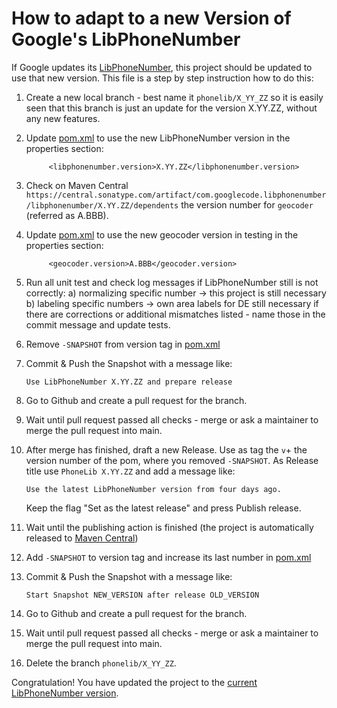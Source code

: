 # How to adapt to a new Version of Google's LibPhoneNumber

If Google updates its [LibPhoneNumber](https://github.com/google/libphonenumber), this project should be updated to use that new version. This file is a step by step instruction how to do this:

1. Create a new local branch - best name it ```phonelib/X_YY_ZZ``` so it is easily seen that this branch is just an update for the version X.YY.ZZ, without any new features.

2. Update [pom.xml](pom.xml) to use the new LibPhoneNumber version in the properties section:
   ```
        <libphonenumber.version>X.YY.ZZ</libphonenumber.version>
   ```
   
3. Check on Maven Central ```https://central.sonatype.com/artifact/com.googlecode.libphonenumber/libphonenumber/X.YY.ZZ/dependents``` the version number for ```geocoder``` (referred as A.BBB).

4. Update [pom.xml](pom.xml) to use the new geocoder version in testing in the properties section:
   ```
        <geocoder.version>A.BBB</geocoder.version>
   ```
   
5. Run all unit test and check log messages if LibPhoneNumber still is not correctly:
   a) normalizing specific number -> this project is still necessary
   b) labeling specific numbers -> own area labels for DE still necessary
   if there are corrections or additional mismatches listed - name those in the commit message and update tests.

6. Remove ```-SNAPSHOT``` from version tag in [pom.xml](pom.xml)

7. Commit & Push the Snapshot with a message like:
   ```
   Use LibPhoneNumber X.YY.ZZ and prepare release
   ```
   
8. Go to Github and create a pull request for the branch.

9. Wait until pull request passed all checks - merge or ask a maintainer to merge the pull request into main.

10. After merge has finished, draft a new Release. Use as tag the ```v```+ the version number of the pom, where you removed ```-SNAPSHOT```. As Release title use  ```PhoneLib X.YY.ZZ``` and add a message like:
    ```
    Use the latest LibPhoneNumber version from four days ago.
    ```
    Keep the flag "Set as the latest release" and press Publish release.

11. Wait until the publishing action is finished (the project is automatically released to [Maven Central](https://central.sonatype.com/artifact/de.telekom.phonenumber/normalizer/))

12. Add ```-SNAPSHOT``` to version tag and increase its last number in [pom.xml](pom.xml)

13. Commit & Push the Snapshot with a message like:
    ```
    Start Snapshot NEW_VERSION after release OLD_VERSION
    ```

14. Go to Github and create a pull request for the branch.

15. Wait until pull request passed all checks - merge or ask a maintainer to merge the pull request into main.

16. Delete the branch ```phonelib/X_YY_ZZ```.

Congratulation! You have updated the project to the [current LibPhoneNumber version](https://central.sonatype.com/artifact/com.googlecode.libphonenumber/libphonenumber).
